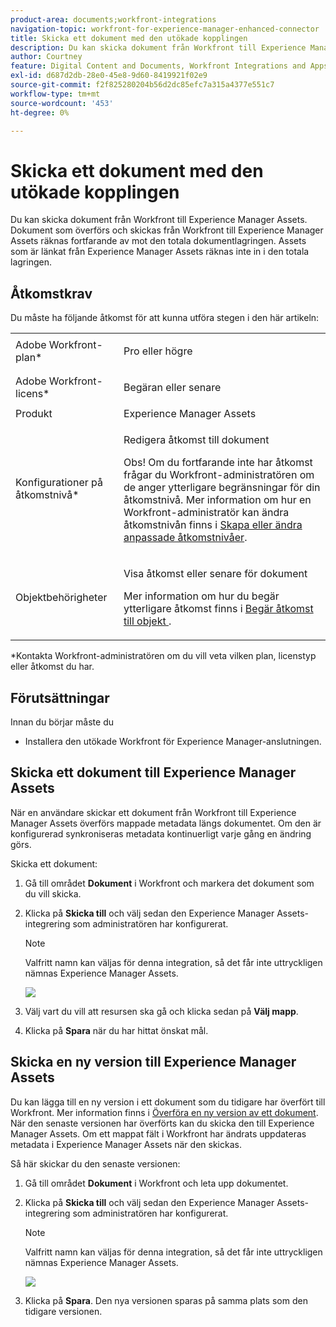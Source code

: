 ```yaml
---
product-area: documents;workfront-integrations
navigation-topic: workfront-for-experience-manager-enhanced-connector
title: Skicka ett dokument med den utökade kopplingen
description: Du kan skicka dokument från Workfront till Experience Manager Assets. Dokument som överförs och skickas från Workfront till Experience Manager Assets räknas fortfarande av mot den totala dokumentlagringen. Assets som är länkat från Experience Manager Assets räknas inte in i den totala lagringen.
author: Courtney
feature: Digital Content and Documents, Workfront Integrations and Apps
exl-id: d687d2db-28e0-45e8-9d60-8419921f02e9
source-git-commit: f2f825280204b56d2dc85efc7a315a4377e551c7
workflow-type: tm+mt
source-wordcount: '453'
ht-degree: 0%

---
```


# Skicka ett dokument med den utökade kopplingen

Du kan skicka dokument från Workfront till Experience Manager Assets. Dokument som överförs och skickas från Workfront till Experience Manager Assets räknas fortfarande av mot den totala dokumentlagringen. Assets som är länkat från Experience Manager Assets räknas inte in i den totala lagringen.

## Åtkomstkrav

Du måste ha följande åtkomst för att kunna utföra stegen i den här artikeln:

<table style="table-layout:auto"> 
 <col> 
 <col> 
 <tbody> 
  <tr> 
   <td role="rowheader">Adobe Workfront-plan*</td> 
   <td> <p>Pro eller högre</p> </td> 
  </tr> 
  <tr> 
   <td role="rowheader">Adobe Workfront-licens*</td> 
   <td> <p>Begäran eller senare</p> </td> 
  </tr> 
  <tr> 
   <td role="rowheader">Produkt</td> 
   <td>Experience Manager Assets </td> 
  </tr> 
  <tr> 
   <td role="rowheader">Konfigurationer på åtkomstnivå*</td> 
   <td> <p>Redigera åtkomst till dokument</p> <p>Obs! Om du fortfarande inte har åtkomst frågar du Workfront-administratören om de anger ytterligare begränsningar för din åtkomstnivå. Mer information om hur en Workfront-administratör kan ändra åtkomstnivån finns i <a href="../../../administration-and-setup/add-users/configure-and-grant-access/create-modify-access-levels.md" class="MCXref xref">Skapa eller ändra anpassade åtkomstnivåer</a>.</p> </td> 
  </tr> 
  <tr> 
   <td role="rowheader">Objektbehörigheter</td> 
   <td> <p>Visa åtkomst eller senare för dokument</p> <p>Mer information om hur du begär ytterligare åtkomst finns i <a href="../../../workfront-basics/grant-and-request-access-to-objects/request-access.md" class="MCXref xref">Begär åtkomst till objekt </a>.</p> </td> 
  </tr> 
 </tbody> 
</table>

&#42;Kontakta Workfront-administratören om du vill veta vilken plan, licenstyp eller åtkomst du har.

## Förutsättningar

Innan du börjar måste du

* Installera den utökade Workfront för Experience Manager-anslutningen.

## Skicka ett dokument till Experience Manager Assets

När en användare skickar ett dokument från Workfront till Experience Manager Assets överförs mappade metadata längs dokumentet. Om den är konfigurerad synkroniseras metadata kontinuerligt varje gång en ändring görs.

Skicka ett dokument:

1. Gå till området **Dokument** i Workfront och markera det dokument som du vill skicka.
1. Klicka på **Skicka till** och välj sedan den Experience Manager Assets-integrering som administratören har konfigurerat.

   >[!NOTE]
   >
   >Valfritt namn kan väljas för denna integration, så det får inte uttryckligen nämnas Experience Manager Assets.

   ![](assets/copy-of-send-to-in-toolbar-350x149.png)

1. Välj vart du vill att resursen ska gå och klicka sedan på **Välj mapp**.
1. Klicka på **Spara** när du har hittat önskat mål.

## Skicka en ny version till Experience Manager Assets

Du kan lägga till en ny version i ett dokument som du tidigare har överfört till Workfront. Mer information finns i [Överföra en ny version av ett dokument](../../../documents/managing-documents/upload-new-document-version.md). När den senaste versionen har överförts kan du skicka den till Experience Manager Assets. Om ett mappat fält i Workfront har ändrats uppdateras metadata i Experience Manager Assets när den skickas.

Så här skickar du den senaste versionen:

1. Gå till området **Dokument** i Workfront och leta upp dokumentet.
1. Klicka på **Skicka till** och välj sedan den Experience Manager Assets-integrering som administratören har konfigurerat.

   >[!NOTE]
   >
   >Valfritt namn kan väljas för denna integration, så det får inte uttryckligen nämnas Experience Manager Assets.

   ![](assets/copy-of-send-to-in-toolbar-350x149.png)

1. Klicka på **Spara**. Den nya versionen sparas på samma plats som den tidigare versionen.
